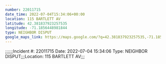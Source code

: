 ```yaml
---
number: 22011715
date_time: 2022-07-04T15:34:06+00:00
location: 115 BARTLETT AV
latitude: 42.381837923257535
longitude: -71.1856448981844
type: NEIGHBOR DISPUT
google_maps_link: https://maps.google.com/?q=42.381837923257535,-71.1856448981844
---
```


;;;;;;Incident #: 22011715  Date: 2022-07-04 15:34:06   Type: NEIGHBOR DISPUT;;;Location: 115 BARTLETT AV;;;
